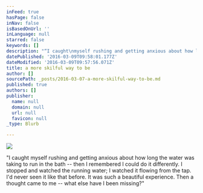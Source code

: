 ```yaml
---
inFeed: true
hasPage: false
inNav: false
isBasedOnUrl: ''
inLanguage: null
starred: false
keywords: []
description: "“I caught\nmyself rushing and getting anxious about how long the water was taking to run\nin the bath – then I remembered I could do it differently. I stopped and\nwatched the running water; I watched it flowing from the tap. I’d never seen it\nlike that before. It was such a beautiful experience. Then a thought came to me\n– what else have I been missing?”\_"
datePublished: '2016-03-09T09:58:01.177Z'
dateModified: '2016-03-09T09:57:56.071Z'
title: a more skilful way to be
author: []
sourcePath: _posts/2016-03-07-a-more-skilful-way-to-be.md
published: true
authors: []
publisher:
  name: null
  domain: null
  url: null
  favicon: null
_type: Blurb

---
```

![](https://s3-us-west-2.amazonaws.com/the-grid-img/p/70ad0e7933ca833d5e0495650ff6145da01d307a.jpg)

"I caught
myself rushing and getting anxious about how long the water was taking to run
in the bath -- then I remembered I could do it differently. I stopped and
watched the running water; I watched it flowing from the tap. I'd never seen it
like that before. It was such a beautiful experience. Then a thought came to me
-- what else have I been missing?"